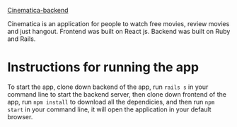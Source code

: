 [Cinematica-backend](https://github.com/Beka23/cinematica-backend)
 
Cinematica is an application for people to watch free movies, review movies and just hangout. 
Frontend was built on React js.
Backend was built on Ruby and Rails. 

# Instructions for running the app
To start the app, clone down backend of the app, run  ```rails s``` in your command line to start the backend server, then clone down frontend of the app, run ```npm install``` to download all the dependicies, and then run ```npm start``` in your command line, it will open the application in your default browser. 
